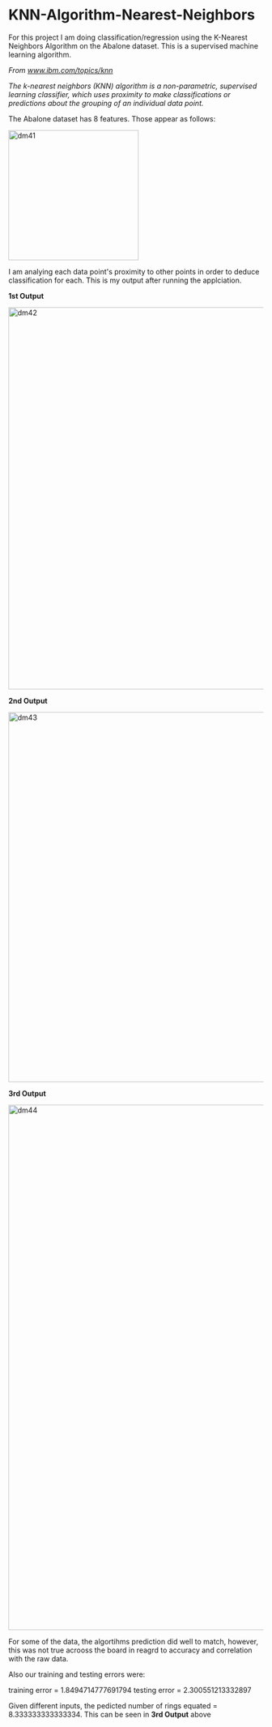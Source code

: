 # KNN-Algorithm-Nearest-Neighbors

For this project I am doing classification/regression using the K-Nearest Neighbors Algorithm on the Abalone dataset. This is a supervised machine learning algorithm. 

*From www.ibm.com/topics/knn*

*The k-nearest neighbors (KNN) algorithm is a non-parametric, supervised learning classifier, which uses proximity to make classifications or predictions about the grouping of an individual data point.*

The Abalone dataset has 8 features. Those appear as follows:

<img width="257" alt="dm41" src="https://github.com/ianspetnagel/KNN-Algorithm-Nearest-Neighbors/assets/62821052/f25ee6c1-e2c1-4f88-bbea-9c675d50422b">


I am analying each data point's proximity to other points in order to deduce classification for each. This is my output after running the applciation.

**1st Output**


<img width="755" alt="dm42" src="https://github.com/ianspetnagel/KNN-Algorithm-Nearest-Neighbors/assets/62821052/7099daeb-7950-4ae5-be3c-ade52943e4c9">


**2nd Output**


<img width="731" alt="dm43" src="https://github.com/ianspetnagel/KNN-Algorithm-Nearest-Neighbors/assets/62821052/9d26b6c4-272b-4690-8381-3760a338f575">


**3rd Output**


<img width="1038" alt="dm44" src="https://github.com/ianspetnagel/KNN-Algorithm-Nearest-Neighbors/assets/62821052/4f8b3fe7-9e3e-44f3-8663-539962bdbc76">


For some of the data, the algortihms prediction did well to match, however, this was not true acrooss the board in reagrd to accuracy and correlation with the raw data. 

Also our training and testing errors were:

training error =  1.8494714777691794
testing error =  2.300551213332897

Given different inputs, the pedicted number of rings equated = 8.333333333333334. This can be seen in **3rd Output** above



